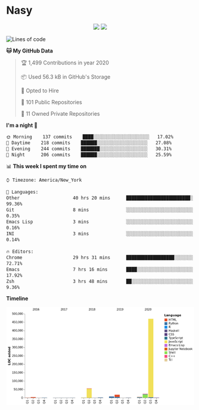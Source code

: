 # Nasy

<p align="center">
<img height="200" src="https://github-readme-stats.vercel.app/api?username=nasyxx&count_private=true&show_icons=true&theme=dracula&include_all_commits=true"/>
<img height="200" src="https://github-readme-stats.vercel.app/api/top-langs/?username=nasyxx&theme=dracula&hide=html,jupyter+notebook&count_private=true&show_icons=true"
</p>

<!--START_SECTION:waka-->
![Lines of code](https://img.shields.io/badge/From%20Hello%20World%20I've%20written-14.2%20million%20Lines%20of%20code-blue)

**🐱 My GitHub Data** 

> 🏆 1,499 Contributions in year 2020
 > 
> 📦 Used 56.3 kB in GitHub's Storage 
 > 
> 💼 Opted to Hire
 > 
> 📜 101 Public Repositories 
 > 
> 🔑 11 Owned Private Repositories 

**I'm a night 🦉** 

```text
🌞 Morning    137 commits    ████░░░░░░░░░░░░░░░░░░░░░   17.02% 
🌆 Daytime    218 commits    ██████░░░░░░░░░░░░░░░░░░░   27.08% 
🌃 Evening    244 commits    ███████░░░░░░░░░░░░░░░░░░   30.31% 
🌙 Night      206 commits    ██████░░░░░░░░░░░░░░░░░░░   25.59%

```


📊 **This week I spent my time on** 

```text
⌚︎ Timezone: America/New_York

💬 Languages: 
Other                    40 hrs 20 mins      ████████████████████████░   99.36% 
Git                      8 mins              ░░░░░░░░░░░░░░░░░░░░░░░░░   0.35% 
Emacs Lisp               3 mins              ░░░░░░░░░░░░░░░░░░░░░░░░░   0.16% 
INI                      3 mins              ░░░░░░░░░░░░░░░░░░░░░░░░░   0.14%

🔥 Editors: 
Chrome                   29 hrs 31 mins      ██████████████████░░░░░░░   72.71% 
Emacs                    7 hrs 16 mins       ████░░░░░░░░░░░░░░░░░░░░░   17.92% 
Zsh                      3 hrs 48 mins       ██░░░░░░░░░░░░░░░░░░░░░░░   9.36%

```

**Timeline**

![Chart not found](https://github.com/nasyxx/nasyxx/blob/master/charts/bar_graph.png) 


<!--END_SECTION:waka-->

<!-- ![visitors](https://visitor-badge.laobi.icu/badge?page_id=nasyxx.nasyxx) -->
